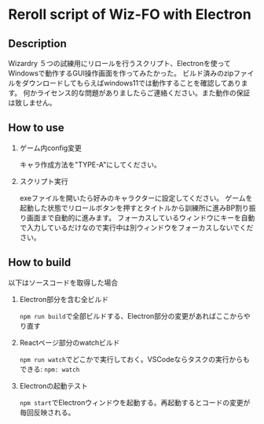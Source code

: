 # Reroll script of Wiz-FO with Electron

## Description

Wizardry ５つの試練用にリロールを行うスクリプト、Electronを使ってWindowsで動作するGUI操作画面を作ってみたかった。
ビルド済みのzipファイルをダウンロードしてもらえばwindows11では動作することを確認してあります。
何かライセンス的な問題がありましたらご連絡ください。また動作の保証は致しません。

## How to use

1. ゲーム内config変更

    キャラ作成方法を"TYPE-A"にしてください。

2. スクリプト実行

    exeファイルを開いたら好みのキャラクターに設定してください。
    ゲームを起動した状態でリロールボタンを押すとタイトルから訓練所に進みBP割り振り画面まで自動的に進みます。
    フォーカスしているウィンドウにキーを自動で入力しているだけなので実行中は別ウィンドウをフォーカスしないでください。

## How to build

以下はソースコードを取得した場合

1. Electron部分を含む全ビルド

    `npm run build`で全部ビルドする、Electron部分の変更があればここからやり直す

1. Reactページ部分のwatchビルド

    `npm run watch`でどこかで実行しておく。VSCodeならタスクの実行からもできる: `npm: watch`

1. Electronの起動テスト

    `npm start`でElectronウィンドウを起動する。再起動するとコードの変更が毎回反映される。
